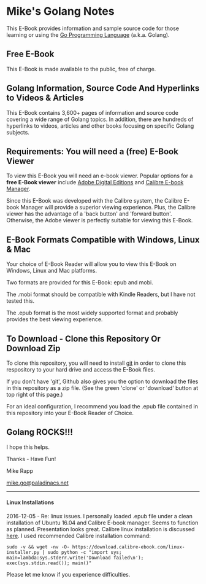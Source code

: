# Mike's Golang Notes

This E-Book provides information and sample source code for those learning or using the [Go Programming Language](https://golang.org/) (a.k.a. Golang).

## Free E-Book
This E-Book is made available to the public, free of charge.

## Golang Information, Source Code And Hyperlinks to Videos & Articles
This E-Book contains 3,600+ pages of information and source code covering a wide range of Golang topics. In addition, there are hundreds of hyperlinks to videos, articles and other books focusing on specific Golang subjects.  

## Requirements: You will need a (free) E-Book Viewer
To view this E-Book you will need an e-book viewer. Popular options for a **free E-Book viewer** include [Adobe Digital Editions](http://www.adobe.com/solutions/ebook/digital-editions.html) and [Calibre E-book Manager](http://calibre-ebook.com/). 

Since this E-Book was developed with the Calibre system, the Calibre E-book Manager will provide a superior viewing experience. Plus, the Calibre viewer has the advantage of a 'back button' and 'forward button'.  Otherwise, the Adobe viewer is perfectly suitable for viewing this E-Book.

## E-Book Formats Compatible with Windows, Linux & Mac
Your choice of E-Book Reader will allow you to view this E-Book on Windows, Linux and Mac platforms.

Two formats are provided for this E-Book: epub and mobi. 

The .mobi format should be compatible with Kindle Readers, but I have not tested this.

The .epub format is the most widely supported format and probably provides the best viewing experience. 
  
  
## To Download - Clone this Repository Or Download Zip
 
 To clone this repository, you will need to install [git](https://git-scm.com/) in order to clone this respository to your hard drive and access the E-Book files.
 
 If you don't have 'git', Github also gives you the option to download the files in this repository as a zip file. (See the green 'clone' or 'download' button at top right of this page.)  
 
 For an ideal configuration, I recommend you load the .epub file contained in this repository into your E-Book Reader of Choice. 
    
 
## Golang ROCKS!!!
  
I hope this helps.
   
Thanks - Have Fun!   
  
Mike Rapp
 
mike.go@paladinacs.net
  
-------------------------
   
  #### Linux Installations
  
  2016-12-05 - Re: linux issues. I personally loaded .epub file under a clean installation of Ubuntu 16.04 and Calibre E-book manager. Seems to function as planned. Presentation looks great. Calibre linux installation is discussed [here](http://calibre-ebook.com/download_linux).
  I used recommended Calibre installation command:
  ```
  sudo -v && wget -nv -O- https://download.calibre-ebook.com/linux-installer.py | sudo python -c "import sys; main=lambda:sys.stderr.write('Download failed\n'); exec(sys.stdin.read()); main()"
  ```
 Please let me know if you experience difficulties. 
  
  